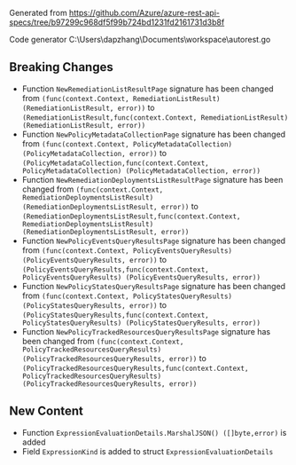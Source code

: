 
Generated from https://github.com/Azure/azure-rest-api-specs/tree/b97299c968df5f99b724bd1231fd2161731d3b8f

Code generator C:\Users\dapzhang\Documents\workspace\autorest.go

## Breaking Changes

- Function `NewRemediationListResultPage` signature has been changed from `(func(context.Context, RemediationListResult) (RemediationListResult, error))` to `(RemediationListResult,func(context.Context, RemediationListResult) (RemediationListResult, error))`
- Function `NewPolicyMetadataCollectionPage` signature has been changed from `(func(context.Context, PolicyMetadataCollection) (PolicyMetadataCollection, error))` to `(PolicyMetadataCollection,func(context.Context, PolicyMetadataCollection) (PolicyMetadataCollection, error))`
- Function `NewRemediationDeploymentsListResultPage` signature has been changed from `(func(context.Context, RemediationDeploymentsListResult) (RemediationDeploymentsListResult, error))` to `(RemediationDeploymentsListResult,func(context.Context, RemediationDeploymentsListResult) (RemediationDeploymentsListResult, error))`
- Function `NewPolicyEventsQueryResultsPage` signature has been changed from `(func(context.Context, PolicyEventsQueryResults) (PolicyEventsQueryResults, error))` to `(PolicyEventsQueryResults,func(context.Context, PolicyEventsQueryResults) (PolicyEventsQueryResults, error))`
- Function `NewPolicyStatesQueryResultsPage` signature has been changed from `(func(context.Context, PolicyStatesQueryResults) (PolicyStatesQueryResults, error))` to `(PolicyStatesQueryResults,func(context.Context, PolicyStatesQueryResults) (PolicyStatesQueryResults, error))`
- Function `NewPolicyTrackedResourcesQueryResultsPage` signature has been changed from `(func(context.Context, PolicyTrackedResourcesQueryResults) (PolicyTrackedResourcesQueryResults, error))` to `(PolicyTrackedResourcesQueryResults,func(context.Context, PolicyTrackedResourcesQueryResults) (PolicyTrackedResourcesQueryResults, error))`

## New Content

- Function `ExpressionEvaluationDetails.MarshalJSON() ([]byte,error)` is added
- Field `ExpressionKind` is added to struct `ExpressionEvaluationDetails`

